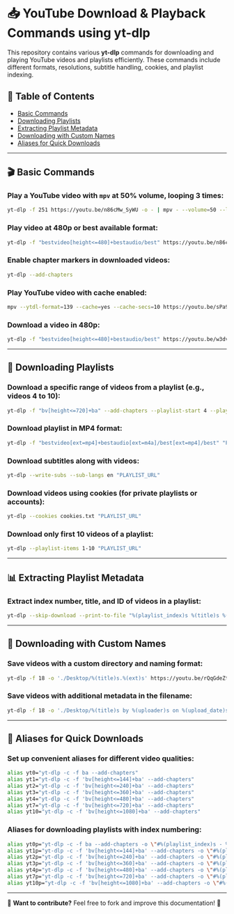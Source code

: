 # 📥 YouTube Download & Playback Commands using yt-dlp

This repository contains various **yt-dlp** commands for downloading and playing YouTube videos and playlists efficiently. These commands include different formats, resolutions, subtitle handling, cookies, and playlist indexing.

## 📌 Table of Contents
- [Basic Commands](#basic-commands)
- [Downloading Playlists](#downloading-playlists)
- [Extracting Playlist Metadata](#extracting-playlist-metadata)
- [Downloading with Custom Names](#downloading-with-custom-names)
- [Aliases for Quick Downloads](#aliases-for-quick-downloads)

---
## 🎬 Basic Commands

### Play a YouTube video with `mpv` at 50% volume, looping 3 times:
```sh
yt-dlp -f 251 https://youtu.be/n86cMw_SyWU -o - | mpv - --volume=50 --loop=3
```

### Play video at 480p or best available format:
```sh
yt-dlp -f "bestvideo[height<=480]+bestaudio/best" https://youtu.be/n86cMw_SyWU -o - | mpv - --volume=50 --loop=3
```

### Enable chapter markers in downloaded videos:
```sh
yt-dlp --add-chapters
```

### Play YouTube video with cache enabled:
```sh
mpv --ytdl-format=139 --cache=yes --cache-secs=10 https://youtu.be/sPa9ZDyWwEI --loop
```

### Download a video in 480p:
```sh
yt-dlp -f "bestvideo[height<=480]+bestaudio/best" https://youtu.be/w3dvdG6sVCM
```

---
## 📜 Downloading Playlists

### Download a specific range of videos from a playlist (e.g., videos 4 to 10):
```sh
yt-dlp -f "bv[height<=720]+ba" --add-chapters --playlist-start 4 --playlist-end 10 <playlist_url>
```

### Download playlist in MP4 format:
```sh
yt-dlp -f "bestvideo[ext=mp4]+bestaudio[ext=m4a]/best[ext=mp4]/best" "PLAYLIST_URL"
```

### Download subtitles along with videos:
```sh
yt-dlp --write-subs --sub-langs en "PLAYLIST_URL"
```

### Download videos using cookies (for private playlists or accounts):
```sh
yt-dlp --cookies cookies.txt "PLAYLIST_URL"
```

### Download only first 10 videos of a playlist:
```sh
yt-dlp --playlist-items 1-10 "PLAYLIST_URL"
```

---
## 📊 Extracting Playlist Metadata

### Extract index number, title, and ID of videos in a playlist:
```sh
yt-dlp --skip-download --print-to-file "%(playlist_index)s %(title)s %(id)s" playlist_order.txt "https://youtube.com/playlist?list=PLinedj3B30sDP2CHN5P0lDD64yYZ0Nn4J"
```

---
## 📁 Downloading with Custom Names

### Save videos with a custom directory and naming format:
```sh
yt-dlp -f 18 -o './Desktop/%(title)s.%(ext)s' https://youtu.be/rQqGdeZtY4Y
```

### Save videos with additional metadata in the filename:
```sh
yt-dlp -f 18 -o './Desktop/%(title)s by %(uploader)s on %(upload_date)s in %(playlist)s.%(ext)s' https://youtu.be/rQqGdeZtY4Y
```

---
## 🚀 Aliases for Quick Downloads

### Set up convenient aliases for different video qualities:
```sh
alias yt0="yt-dlp -c -f ba --add-chapters"
alias yt1="yt-dlp -c -f 'bv[height<=144]+ba' --add-chapters"
alias yt2="yt-dlp -c -f 'bv[height<=240]+ba' --add-chapters"
alias yt3="yt-dlp -c -f 'bv[height<=360]+ba' --add-chapters"
alias yt4="yt-dlp -c -f 'bv[height<=480]+ba' --add-chapters"
alias yt7="yt-dlp -c -f 'bv[height<=720]+ba' --add-chapters"
alias yt10="yt-dlp -c -f 'bv[height<=1080]+ba' --add-chapters"
```

### Aliases for downloading playlists with index numbering:
```sh
alias yt0p="yt-dlp -c -f ba --add-chapters -o \"#%(playlist_index)s - %(title)s.%(ext)s\""
alias yt1p="yt-dlp -c -f 'bv[height<=144]+ba' --add-chapters -o \"#%(playlist_index)s - %(title)s.%(ext)s\""
alias yt2p="yt-dlp -c -f 'bv[height<=240]+ba' --add-chapters -o \"#%(playlist_index)s - %(title)s.%(ext)s\""
alias yt3p="yt-dlp -c -f 'bv[height<=360]+ba' --add-chapters -o \"#%(playlist_index)s - %(title)s.%(ext)s\""
alias yt4p="yt-dlp -c -f 'bv[height<=480]+ba' --add-chapters -o \"#%(playlist_index)s - %(title)s.%(ext)s\""
alias yt7p="yt-dlp -c -f 'bv[height<=720]+ba' --add-chapters -o \"#%(playlist_index)s - %(title)s.%(ext)s\""
alias yt10p="yt-dlp -c -f 'bv[height<=1080]+ba' --add-chapters -o \"#%(playlist_index)s - %(title)s.%(ext)s\""
```

---




📌 **Want to contribute?** Feel free to fork and improve this documentation! 🚀

